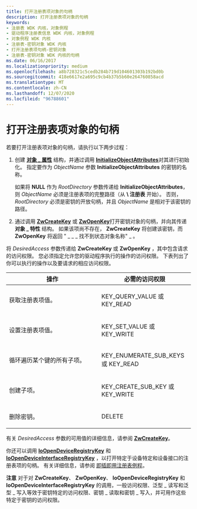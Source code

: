 ```yaml
---
title: 打开注册表项对象的句柄
description: 打开注册表项对象的句柄
keywords:
- 注册表 WDK 内核，对象例程
- 驱动程序注册表信息 WDK 内核，对象例程
- 对象例程 WDK 内核
- 注册表-密钥对象 WDK 内核
- 打开注册表项句柄-密钥对象
- 注册表-密钥对象 WDK 内核的句柄
ms.date: 06/16/2017
ms.localizationpriority: medium
ms.openlocfilehash: a8b728321c5cedb284b719d104601303b192bd0b
ms.sourcegitcommit: 418e6617e2a695c9cb4b37b5b60e264760858acd
ms.translationtype: MT
ms.contentlocale: zh-CN
ms.lasthandoff: 12/07/2020
ms.locfileid: "96788601"
---
```

# <a name="opening-a-handle-to-a-registry-key-object"></a>打开注册表项对象的句柄





若要打开注册表项对象的句柄，请执行以下两步过程：

1.  创建 [**对象 \_ 属性**](/windows/win32/api/ntdef/ns-ntdef-_object_attributes) 结构，并通过调用 [**InitializeObjectAttributes**](/windows/win32/api/ntdef/nf-ntdef-initializeobjectattributes)对其进行初始化。 指定要作为 *ObjectName* 参数 **InitializeObjectAttributes** 的密钥的名称。

    如果将 **NULL** 作为 *RootDirectory* 参数传递给 **InitializeObjectAttributes**，则 *ObjectName* 必须是注册表项的完整路径（从 **\\ 注册表** 开始）。 否则， *RootDirectory* 必须是密钥的开放句柄，并且 *ObjectName* 是相对于该密钥的路径。

2.  通过调用 [**ZwCreateKey**](/windows-hardware/drivers/ddi/wdm/nf-wdm-zwcreatekey) 或 [**ZwOpenKey**](/windows-hardware/drivers/ddi/wdm/nf-wdm-zwopenkey)打开密钥对象的句柄，并向其传递 **对象 \_ 特性** 结构。 如果该项尚不存在， **ZwCreateKey** 将创建该密钥，而 **ZwOpenKey** 将返回 " \_ \_ \_ 找不到状态对象名称" \_ 。

将 *DesiredAccess* 参数传递给 **ZwCreateKey** 或 **ZwOpenKey** ，其中包含请求的访问权限。 您必须指定允许您的驱动程序执行的操作的访问权限。 下表列出了你可以执行的操作以及要请求的相应访问权限。

<table>
<colgroup>
<col width="50%" />
<col width="50%" />
</colgroup>
<thead>
<tr class="header">
<th>操作</th>
<th>必需的访问权限</th>
</tr>
</thead>
<tbody>
<tr class="odd">
<td><p>获取注册表项值。</p></td>
<td><p>KEY_QUERY_VALUE 或 KEY_READ</p></td>
</tr>
<tr class="even">
<td><p>设置注册表项值。</p></td>
<td><p>KEY_SET_VALUE 或 KEY_WRITE</p></td>
</tr>
<tr class="odd">
<td><p>循环遍历某个键的所有子项。</p></td>
<td><p>KEY_ENUMERATE_SUB_KEYS 或 KEY_READ</p></td>
</tr>
<tr class="even">
<td><p>创建子项。</p></td>
<td><p>KEY_CREATE_SUB_KEY 或 KEY_WRITE</p></td>
</tr>
<tr class="odd">
<td><p>删除密钥。</p></td>
<td><p>DELETE</p></td>
</tr>
</tbody>
</table>

 

有关 *DesiredAccess* 参数的可用值的详细信息，请参阅 [**ZwCreateKey**](/windows-hardware/drivers/ddi/wdm/nf-wdm-zwcreatekey)。

你还可以调用 [**IoOpenDeviceRegistryKey**](/windows-hardware/drivers/ddi/wdm/nf-wdm-ioopendeviceregistrykey) 和 [**IoOpenDeviceInterfaceRegistryKey**](/windows-hardware/drivers/ddi/wdm/nf-wdm-ioopendeviceinterfaceregistrykey) ，以打开特定于设备特定和设备接口的注册表项的句柄。 有关详细信息，请参阅 [即插即用注册表例程](plug-and-play-registry-routines.md)。

**注意**  对于对 **ZwCreateKey**、 **ZwOpenKey**、 **IoOpenDeviceRegistryKey** 和 **IoOpenDeviceInterfaceRegistryKey** 的调用，一般访问权限、泛型 \_ 读写和泛型 \_ 写入等效于密钥特定的访问权限、密钥 \_ 读取和密钥 \_ 写入，并可用作这些特定于密钥的访问权限。

 

 

